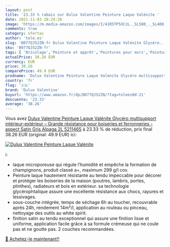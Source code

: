```yaml
---
layout: post
title: '23.33 % rabais sur Dulux Valentine Peinture Laque Valénite '
date: 2021-11-03 20:24:28
image: 'https://m.media-amazon.com/images/I/41R5TP5XCzL._SL500_._SL400_.jpg'
comments: true
category: ofertas
author: 'tole.es'
slug: 'B077QJ52ZN-fr Dulux Valentine Peinture Laque Valénite Glycéro...'
sku: 'B077QJ52ZN-fr'
tags: [ 'Bricolage','Peinture et apprêt','Peintures pour murs','Peintures, outils et traitement des murs','dulux valentine', ]
actualPrice: 38.26 EUR
currency: EUR
price: 38.26
comparePrice: 49.9 EUR
prodname: 'Dulux Valentine Peinture Laque Valénite Glycéro multisupport intérieur-extérieur – Grande résistance pour boiseries et ferronneries - aspect Satin Gris Alpaga 2L 5211465'
country: 'fr'
flag: '🇫🇷'
brand: 'Dulux Valentine'
buyurl: 'https://www.amazon.fr/dp/B077QJ52ZN/?tag=tolees0d-21'
descuento: '23.33'
average: '38.26'
---
```


Vous avez [Dulux Valentine Peinture Laque Valénite Glycéro multisupport intérieur-extérieur – Grande résistance pour boiseries et ferronneries - aspect Satin Gris Alpaga 2L 5211465](https://www.amazon.fr/dp/B077QJ52ZN/?tag=tolees0d-21)  à  23.33 % de réduction, prix final  38.26 EUR (original: 49.9 EUR) ici:

[![Dulux Valentine Peinture Laque Valénite ](https://m.media-amazon.com/images/I/41R5TP5XCzL._SL500_._SL400_.jpg)](https://www.amazon.fr/dp/B077QJ52ZN/?tag=tolees0d-21)

ℹ️:

- laque microporeuse qui régule l’humidité et empêche la formation de champignons, produit classé a+, maximum 299 g/l cov.
- Peinture laque hautement résistante au tendu impeccable pour décorer et protéger les boiseries de la maison (poutres, lambris, portes, plinthes), radiateurs et bois en extérieur. sa technologie glycérophtalique assure une excellente résistance aux chocs, rayures et lessivages.
- sous-couche intégrée, temps de séchage 6h au toucher, recouvrable après 24h, rendement 14m²/l, application au rouleau ou pinceau, nettoyage des outils au white spirit.
- finition satin au tendu exceptionnel qui assure une finition lisse et uniforme, application facile grâce à sa formule crémeuse qui ne coule pas et ne goutte pas. 2 couches recommandées.

[🛒 Achetez-le maintenant!!](https://www.amazon.fr/dp/B077QJ52ZN/?tag=tolees0d-21)
